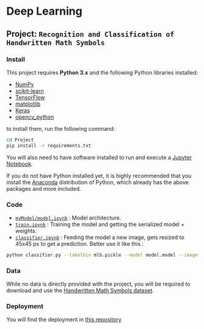 # Deep Learning
## Project: `Recognition and Classification of Handwritten Math Symbols`

### Install

This project requires **Python 3.x** and the following Python libraries installed:

- [NumPy](http://www.numpy.org/)
- [scikit-learn](http://scikit-learn.org/0.17/install.html)
- [TensorFlow](http://tensorflow.org)
- [matplotlib](https://matplotlib.org/)
- [Keras](https://keras.io/)
- [opencv_python](https://pypi.org/project/opencv-python/)

to install them, run the following command:
```bash
cd Project
pip install -r requirements.txt
```

You will also need to have software installed to run and execute a [Jupyter Notebook](https://jupyter.org/).



If you do not have Python installed yet, it is highly recommended that you install the [Anaconda](http://continuum.io/downloads) distribution of Python, which already has the above packages and more included.


### Code
- [`myModel/model.ipynb`](https://github.com/Otman404/Mathematical_Expressions_Recognition/blob/master/Project/myModel/model.ipynb) : Model architecture.
- [`train.ipynb`](https://github.com/Otman404/Mathematical_Expressions_Recognition/blob/master/Project/train.ipynb) : Training the model and getting the serialized model + weights.
- [`classifier.ipynb`](https://github.com/Otman404/Mathematical_Expressions_Recognition/blob/master/Project/classifier.ipynb) : Feeding the model a new image, gets resized to 45x45 px to get a prediction.
Better use it like this : 
```bash
python classifier.py --labelbin mlb.pickle --model model.model --image your_image.png
```

### Data

While no data is directly provided with the project, you will be required to download and use the [Handwritten Math Symbols dataset](https://www.kaggle.com/xainano/handwrittenmathsymbols).

### Deployment
You will find the deployment in [this repository](https://github.com/Otman404/deployed_math_symbols_classification_flask)